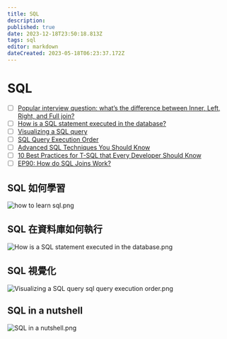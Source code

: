 ```yaml
---
title: SQL
description: 
published: true
date: 2023-12-18T23:50:18.813Z
tags: sql
editor: markdown
dateCreated: 2023-05-18T06:23:37.172Z
---
```


# SQL
- [ ] [Popular interview question: what’s the difference between Inner, Left, Right, and Full join?](https://blog.bytebytego.com/p/new-system-design-youtube-channel?utm_source=profile&utm_medium=reader2)
- [ ] [How is a SQL statement executed in the database?](https://blog.bytebytego.com/p/ep20-how-sql-works-under-the-hood?utm_source=profile&utm_medium=reader2)
- [ ] [Visualizing a SQL query](https://blog.bytebytego.com/p/ep50-visualizing-a-sql-query?utm_source=profile&utm_medium=reader2)
- [ ] [SQL Query Execution Order](https://www.youtube.com/watch?v=BHwzDmr6d7s&ab_channel=ByteByteGo&loop=0)
- [ ] [Advanced SQL Techniques You Should Know](https://medium.com/@atakankorez/advanced-sql-techniques-you-should-know-66f7d3ac638f)
- [ ] [10 Best Practices for T-SQL that Every Developer Should Know](https://medium.com/@atakankorez/10-best-practices-for-t-sql-that-every-developer-should-know-5177e1548274)
- [ ] [EP90: How do SQL Joins Work?](https://blog.bytebytego.com/p/ep90-how-do-sql-joins-work?utm_source=profile&utm_medium=reader2)

## SQL 如何學習
![how to learn sql.png](http://192.168.25.60:8000/files/file_storage/96c405cf.png)

## SQL 在資料庫如何執行
![How is a SQL statement executed in the database.png](http://192.168.25.60:8000/files/file_storage/e78e245f.png)

## SQL 視覺化
![Visualizing a SQL query sql query execution order.png](http://192.168.25.60:8000/files/file_storage/8324bb66.png)

## SQL in a nutshell
![SQL in a nutshell.png](http://192.168.25.60:8000/files/file_storage/eb9773a0.png)



